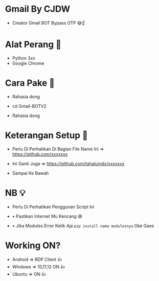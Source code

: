 # Gmail By CJDW

- Creator Gmail BOT Bypass OTP 😅☝️

# Alat Perang 🚀

- Python 3xx
- Google Chrome

# Cara Pake 🎨

- Rahasia dong

- cd Gmail-BOTV2

- Rahasia dong

# Keterangan Setup 🤖

- Perlu Di Perhatikan Di Bagian File Name Ini => https://github.com/xxxxxxx

- Ini Ganti Juga => https://github.com/tahaluindo/xxxxxxx

- Sampai Ke Bawah 

# NB 💡

- Perlu Di Perhatikan Penggunan Script Ini

-  • Pastikan Internet Mu Kencang 😅
-  • Jika Modules Error Ketik Aja `pip install nama modulesnya` Oke Gaes

# Working ON?

- Android => RDP Client 👍
- Windows => 10,11,12 ON 👍
- Ubuntu => ON 👍
